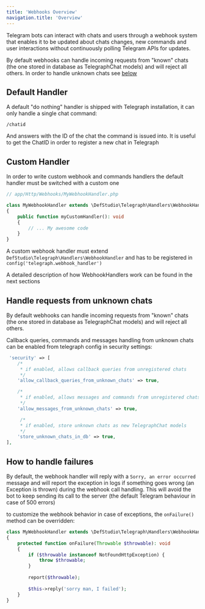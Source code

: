 ```yaml
---
title: 'Webhooks Overview'
navigation.title: 'Overview'
---
```


Telegram bots can interact with chats and users through a webhook system that enables it to be updated about chats changes, new commands and user interactions without continuously polling Telegram APIs for updates.

<alert type="alert">By default webhooks can handle incoming requests from "known" chats (the one stored in database as TelegraphChat models) and will reject all others. In order to handle unknown chats see [below](/webhooks/overview#handle-requests-from-unknown-chats)</alert>


## Default Handler

A default "do nothing" handler is shipped with Telegraph installation, it can only handle a single chat command:

```
/chatid
```

And answers with the ID of the chat the command is issued into. It is useful to get the ChatID in order to register a new chat in Telegraph


## Custom Handler

In order to write custom webhook and commands handlers the default handler must be switched with a custom one

```php
// app/Http/Webhooks/MyWebhookHandler.php

class MyWebhookHandler extends \DefStudio\Telegraph\Handlers\WebhookHandler
{
    public function myCustomHandler(): void
    {
        // ... My awesome code
    }
}
```

<alert type="alert">A custom webhook handler must extend `DefStudio\Telegraph\Handlers\WebhookHandler` and has to be registered in `config('telegraph.webhook_handler')`</alert>

A detailed description of how WebhookHandlers work can be found in the next sections

## Handle requests from unknown chats

By default webhooks can handle incoming requests from "known" chats (the one stored in database as TelegraphChat models) and will reject all others.

Callback queries, commands and messages handling from unknown chats can be enabled from telegraph config in security settings:

```php
 'security' => [
    /*
     * if enabled, allows callback queries from unregistered chats
     */
    'allow_callback_queries_from_unknown_chats' => true,

    /*
     * if enabled, allows messages and commands from unregistered chats
     */
    'allow_messages_from_unknown_chats' => true,

     /*
     * if enabled, store unknown chats as new TelegraphChat models
     */
    'store_unknown_chats_in_db' => true,
],
```

## How to handle failures

By default, the webhook handler will reply with a `Sorry, an error occurred` message and will report the exception in logs if something goes wrong (an Exception is thrown) during the webhook call handling. This will avoid the bot to keep sending its call to the server (the default Telegram behaviour in case of 500 errors)

to customize the webhook behavior in case of exceptions, the `onFailure()` method can be overridden: 

```php
class MyWebhookHandler extends \DefStudio\Telegraph\Handlers\WebhookHandler
{
    protected function onFailure(Throwable $throwable): void
    {
        if ($throwable instanceof NotFoundHttpException) {
            throw $throwable;
        }
        
        report($throwable);
        
        $this->reply('sorry man, I failed');
    }
}
```

